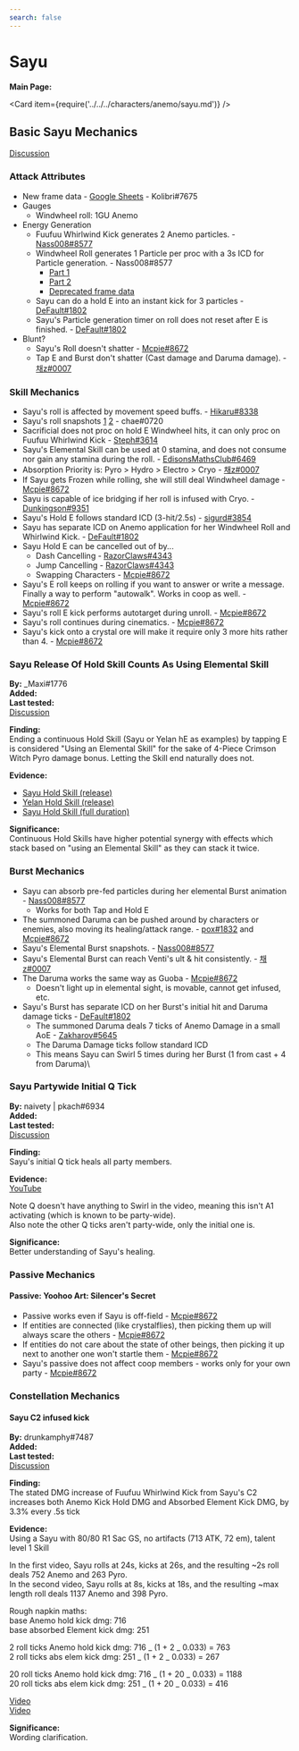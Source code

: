 ```yaml
---
search: false
---
```


# Sayu

**Main Page:**

<Card item={require('../../../characters/anemo/sayu.md')} />

## Basic Sayu Mechanics

[Discussion](https://tickets.deeznuts.moe/ticket-archive/attachments_873816131952070666_878384038103097364_transcript-sayu-basic-mechanics.html)

### Attack Attributes

* New frame data - [Google Sheets](https://docs.google.com/spreadsheets/d/1vLH6ZiAhb7G-f5ecYy-sPLoCdouA5krMixtgh9ITX2Q/edit?usp=sharing) - Kolibri\#7675
* Gauges
  * Windwheel roll: 1GU Anemo
* Energy Generation
  * Fuufuu Whirlwind Kick generates 2 Anemo particles. - [Nass008#8577](https://youtu.be/mu5q-BSjOQQ)
  * Windwheel Roll generates 1 Particle per proc with a 3s ICD for Particle generation. - Nass008#8577
    * [Part 1](https://youtu.be/QF9skUTnJmY)
    * [Part 2](https://youtu.be/vrk5D-6fCME)
    * [Deprecated frame data](https://imgur.com/PKGxrTT)
  * Sayu can do a hold E into an instant kick for 3 particles - [DeFault#1802](https://youtu.be/rlztgVXikw4)
  * Sayu's Particle generation timer on roll does not reset after E is finished. - [DeFault#1802](https://youtu.be/H15YvXdoPB4)
* Blunt?
  * Sayu's Roll doesn't shatter - [Mcpie#8672](https://youtu.be/HawcofVHV6I)
  * Tap E and Burst don't shatter (Cast damage and Daruma damage). - [채z#0007](https://youtu.be/p4LjYgzw74Q)

### Skill Mechanics

* Sayu's roll is affected by movement speed buffs. - [Hikaru#8338](https://youtu.be/zlPtLamzvVg)
* Sayu's roll snapshots [1](https://youtu.be/fM_7247lDqk) [2](https://youtu.be/XrN4D5es3-g) - chae#0720
* Sacrificial does not proc on hold E Windwheel hits, it can only proc on Fuufuu Whirlwind Kick - [Steph#3614](https://www.youtube.com/watch?v=A_QoytoKyZw)
* Sayu's Elemental Skill can be used at 0 stamina, and does not consume nor gain any stamina during the roll. - [EdisonsMathsClub#6469](https://www.youtube.com/watch?v=EboCmsXMfIo&feature=youtu.be)
* Absorption Priority is: Pyro > Hydro > Electro > Cryo - [채z#0007](https://youtu.be/E8hTyByWYF0)
* If Sayu gets Frozen while rolling, she will still deal Windwheel damage - [Mcpie#8672](https://youtu.be/HawcofVHV6I)
* Sayu is capable of ice bridging if her roll is infused with Cryo. - [Dunkingson#9351](https://imgur.com/a/gUFyt8Y)
* Sayu's Hold E follows standard ICD (3-hit/2.5s) - [sigurd#3854](https://youtu.be/ko1xQoItN30)
* Sayu has separate ICD on Anemo application for her Windwheel Roll and Whirlwind Kick. - [DeFault#1802](https://youtu.be/ssYgLkdNzq8)
* Sayu Hold E can be cancelled out of by...
  * Dash Cancelling - [RazorClaws#4343](https://www.youtube.com/watch?v=vwKnua1AOCI)
  * Jump Cancelling - [RazorClaws#4343](https://www.youtube.com/watch?v=NWDobcF8vpg)
  * Swapping Characters - [Mcpie#8672](https://i.imgur.com/SUEmTnj.mp4)
* Sayu's E roll keeps on rolling if you want to answer or write a message. Finally a way to perform "autowalk". Works in coop as well. - [Mcpie#8672](https://i.imgur.com/bbliYsk.mp4)
* Sayu's roll E kick performs autotarget during unroll. - [Mcpie#8672](https://i.imgur.com/AmJdNSP.mp4)
* Sayu's roll continues during cinematics. - [Mcpie#8672](https://i.imgur.com/GH6nirt.mp4)
* Sayu's kick onto a crystal ore will make it require only 3 more hits rather than 4. - [Mcpie#8672](https://i.imgur.com/1OqLOWP.mp4)

### Sayu Release Of Hold Skill Counts As Using Elemental Skill

**By:** \_Maxi\#1776  
**Added:** <Version date="2022-09-05" />  
**Last tested:** <Version date="2022-09-05" />  
[Discussion](https://tickets.deeznuts.moe/transcripts/sayu-release-of-hold-skill-counts-as-using-elemental-skill)

**Finding:**  
Ending a continuous Hold Skill (Sayu or Yelan hE as examples) by tapping E is considered "Using an Elemental Skill" for the sake of 4-Piece Crimson Witch Pyro damage bonus. Letting the Skill end naturally does not.  

**Evidence:**  
* [Sayu Hold Skill (release)](https://youtu.be/pmm2wgmug5M)
* [Yelan Hold Skill (release)](https://youtu.be/ZJPxex4qw9U)
* [Sayu Hold Skill (full duration)](https://youtu.be/LJhHfJHWt4k)  

**Significance:**  
Continuous Hold Skills have higher potential synergy with effects which stack based on "using an Elemental Skill" as they can stack it twice.  

### Burst Mechanics

* Sayu can absorb pre-fed particles during her elemental Burst animation - [Nass008#8577](https://youtu.be/bdHedirf9VA)
  * Works for both Tap and Hold E
* The summoned Daruma can be pushed around by characters or enemies, also moving its healing/attack range. - [pox#1832](https://www.youtube.com/watch?v=xwFdbiW44Us) and [Mcpie#8672](https://youtu.be/V2C8a2WLugk)
* Sayu's Elemental Burst snapshots. - [Nass008#8577](https://youtu.be/rK3JGXBc-eo)
* Sayu's Elemental Burst can reach Venti's ult & hit consistently. - [채z#0007](https://imgur.com/a/QPWqZbh)
* The Daruma works the same way as Guoba - [Mcpie#8672](https://i.imgur.com/UweRgyV.mp4)
  * Doesn't light up in elemental sight, is movable, cannot get infused, etc.
* Sayu's Burst has separate ICD on her Burst's initial hit and Daruma damage ticks - [DeFault#1802](https://youtu.be/KLy1f8aKkBg)
  * The summoned Daruma deals 7 ticks of Anemo Damage in a small AoE - [Zakharov#5645](https://imgur.com/a/wyIaelB)
  * The Daruma Damage ticks follow standard ICD
  * This means Sayu can Swirl 5 times during her Burst (1 from cast + 4 from Daruma)\

### Sayu Partywide Initial Q Tick

**By:** naivety | pkach\#6934  
**Added:** <Version date="2022-09-05" />  
**Last tested:** <Version date="2022-09-05" />  
[Discussion](https://tickets.deeznuts.moe/transcripts/sayu-partywide-initial-q-tick)

**Finding:**  
Sayu's initial Q tick heals all party members.  
  
**Evidence:**  
[YouTube](https://youtu.be/Rr2PrRWWbs0)
  
Note Q doesn't have anything to Swirl in the video, meaning this isn't A1 activating \(which is known to be party-wide\).  
Also note the other Q ticks aren't party-wide, only the initial one is.  
  
**Significance:**  
Better understanding of Sayu's healing.  

### Passive Mechanics

#### Passive: Yoohoo Art: Silencer's Secret

* Passive works even if Sayu is off-field - [Mcpie#8672](https://i.imgur.com/xUpatkg.mp4)
* If entities are connected (like crystalflies), then picking them up will always scare the others - [Mcpie#8672](https://i.imgur.com/wjFjETt.mp4)
* If entities do not care about the state of other beings, then picking it up next to another one won't startle them - [Mcpie#8672](https://i.imgur.com/xUpatkg.mp4)
* Sayu's passive does not affect coop members - works only for your own party - [Mcpie#8672](https://i.imgur.com/i41t4tD.mp4)

### Constellation Mechanics

#### Sayu C2 infused kick

**By:** drunkamphy#7487  
**Added:** <Version date="2021-09-25" />  
**Last tested:** <VersionHl date="2021-09-25" />  
[Discussion](https://tickets.deeznuts.moe/ticket-archive/attachments_881438570236235786_891207395609554995_transcript-sayu-ball-c2-infused-kick.html)

**Finding:**  
The stated DMG increase of Fuufuu Whirlwind Kick from Sayu's C2 increases both Anemo Kick Hold DMG and Absorbed Element Kick DMG, by 3.3% every .5s tick

**Evidence:**  
Using a Sayu with 80/80 R1 Sac GS, no artifacts (713 ATK, 72 em), talent level 1 Skill

In the first video, Sayu rolls at 24s, kicks at 26s, and the resulting ~2s roll deals 752 Anemo and 263 Pyro.  
In the second video, Sayu rolls at 8s, kicks at 18s, and the resulting ~max length roll deals 1137 Anemo and 398 Pyro.

Rough napkin maths:  
base Anemo hold kick dmg: 716  
base absorbed Element kick dmg: 251

2 roll ticks Anemo hold kick dmg: 716 _ (1 + 2 _ 0.033) = 763  
2 roll ticks abs elem kick dmg: 251 _ (1 + 2 _ 0.033) = 267

20 roll ticks Anemo hold kick dmg: 716 _ (1 + 20 _ 0.033) = 1188  
20 roll ticks abs elem kick dmg: 251 _ (1 + 20 _ 0.033) = 416

[Video](https://www.youtube.com/watch?v=EeB9czD78KQ)  
[Video](https://www.youtube.com/watch?v=-nyGLWR1pA0)

**Significance:**  
Wording clarification.
